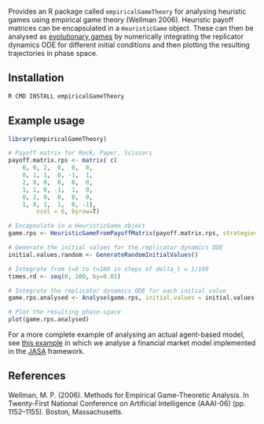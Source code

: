 
Provides an R package called `empiricalGameTheory` for analysing heuristic games 
using empirical game theory (Wellman 2006).  Heuristic payoff matrices
can be encapsulated in a `HeuristicGame` object.  These can then
be analysed as [evolutionary games](http://sphelps.net/teaching/egt.html)
by numerically integrating the replicator dynamics ODE for different
initial conditions and then plotting the resulting trajectories in phase space.

## Installation

~~~bash
R CMD INSTALL empiricalGameTheory
~~~

## Example usage

~~~R
library(empiricalGameTheory)

# Payoff matrix for Rock, Paper, Scissors
payoff.matrix.rps <- matrix( c(
	0, 0, 2,  0,  0,  0,
	0, 1, 1,  0, -1,  1,
	2, 0, 0,  0,  0,  0,
	1, 1, 0, -1,  1,  0,
	0, 2, 0,  0,  0,  0,
	1, 0, 1,  1,  0, -1),
	    ncol = 6, byrow=T)

# Encapsulate in a HeuristicGame object
game.rps <- HeuristicGameFromPayoffMatrix(payoff.matrix.rps, strategies = c('R', 'P', 'S'))

# Generate the initial values for the replicator dynamics ODE
initial.values.random <- GenerateRandomInitialValues()

# Integrate from t=0 to t=100 in steps of delta_t = 1/100
times.rd <- seq(0, 100, by=0.01)

# Integrate the replicator dynamics ODE for each initial value
game.rps.analysed <- Analyse(game.rps, initial.values = initial.values.random, times = times.rd)

# Plot the resulting phase-space
plot(game.rps.analysed)
~~~

For a more complete example of analysing an actual agent-based model, see [this example](http://jasa.sourceforge.net/abm-dynamics-knitr.html) in which we analyse a financial market model implemented in the [JASA](http://jasa.sourceforge.net) framework.

## References

Wellman, M. P. (2006). Methods for Empirical Game-Theoretic Analysis. In Twenty-First National Conference on Artificial Intelligence (AAAI-06) (pp. 1152–1155). Boston, Massachusetts.
